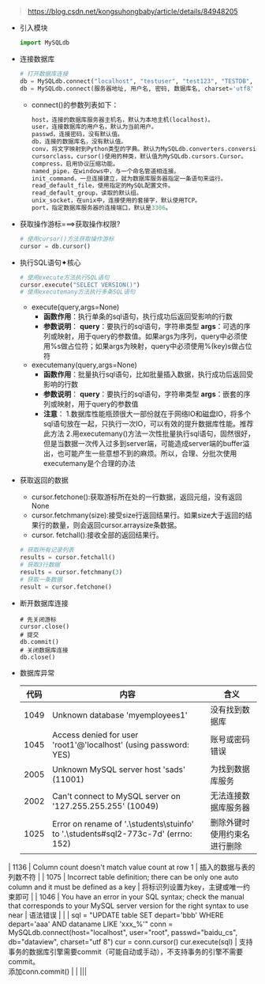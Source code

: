 > https://blog.csdn.net/kongsuhongbaby/article/details/84948205

- 引入模块

  ```python
  import MySQLdb
  ```

- 连接数据库

  ```python
  # 打开数据库连接
  db = MySQLdb.connect("localhost", "testuser", "test123", "TESTDB", charset='utf8' )
  db = MySQLdb.connect(服务器地址, 用户名, 密码, 数据库名, charset='utf8' )
  ```
  - connect()的参数列表如下：
  
    ```python
    host，连接的数据库服务器主机名，默认为本地主机(localhost)。
    user，连接数据库的用户名，默认为当前用户。
    passwd，连接密码，没有默认值。
    db，连接的数据库名，没有默认值。
    conv，将文字映射到Python类型的字典。默认为MySQLdb.converters.conversions
    cursorclass，cursor()使用的种类，默认值为MySQLdb.cursors.Cursor。
    compress，启用协议压缩功能。
    named_pipe，在windows中，与一个命名管道相连接。
    init_command，一旦连接建立，就为数据库服务器指定一条语句来运行。
    read_default_file，使用指定的MySQL配置文件。
    read_default_group，读取的默认组。
    unix_socket，在unix中，连接使用的套接字，默认使用TCP。
    port，指定数据库服务器的连接端口，默认是3306。
    ```

- 获取操作游标===>获取操作权限?

  ```python
  # 使用cursor()方法获取操作游标 
  cursor = db.cursor()
  ```

- 执行SQL语句✦核心

  ```python
  # 使用execute方法执行SQL语句
  cursor.execute("SELECT VERSION()")
  # 使用executemany方法执行多条SQL语句
  ```

  - execute(query,args=None)
    - **函数作用**：执行单条的sql语句，执行成功后返回受影响的行数
    - **参数说明**：
      **query**：要执行的sql语句，字符串类型
      **args**：可选的序列或映射，用于query的参数值。如果args为序列，query中必须使用%s做占位符；如果args为映射，query中必须使用%(key)s做占位符
  - executemany(query,args=None)
    - **函数作用**：批量执行sql语句，比如批量插入数据，执行成功后返回受影响的行数
    - **参数说明**：
      **query**：要执行的sql语句，字符串类型
      **args**：嵌套的序列或映射，用于query的参数值
    - **注意**：
      1.数据库性能瓶颈很大一部份就在于网络IO和磁盘IO，将多个sql语句放在一起，只执行一次IO，可以有效的提升数据库性能。推荐此方法
      2.用executemany()方法一次性批量执行sql语句，固然很好，但是当数据一次传入过多到server端，可能造成server端的buffer溢出，也可能产生一些意想不到的麻烦。所以，合理、分批次使用executemany是个合理的办法

- 获取返回的数据

  - cursor.fetchone():获取游标所在处的一行数据，返回元组，没有返回None
  - cursor.fetchmany(size):接受size行返回结果行。如果size大于返回的结果行的数量，则会返回cursor.arraysize条数据。
  - cursor. fetchall():接收全部的返回结果行。

  ```python
  # 获取所有记录列表
  results = cursor.fetchall()
  # 获取3行数据
  results = cursor.fetchmany(3)
  # 获取一条数据
  result = cursor.fetchone()
  ```

- 断开数据库连接

  ```mysql
  # 先关闭游标
  cursor.close()
  # 提交
  db.commit()
  # 关闭数据库连接
  db.close()
  ```

- 数据库异常

  | 代码 | 内容                                                         | 含义                         |
  | ---- | ------------------------------------------------------------ | ---------------------------- |
  | 1049 | Unknown database 'myemployees1'                              | 没有找到数据库               |
  | 1045 | Access denied for user 'root1'@'localhost' (using password: YES) | 账号或密码错误               |
  | 2005 | Unknown MySQL server host 'sads' (11001)                     | 为找到数据库服务             |
  | 2002 | Can't connect to MySQL server on '127.255.255.255' (10049)   | 无法连接数据库服务器         |
  | 1025 | Error on rename of '.\students\stuinfo' to '.\students\#sql2-773c-7d' (errno: 152) | 删除外键时使用约束名进行删除 |
| 1136     | Column count doesn't match value count at row 1              | 插入的数据与表的列数不符                                     |
| 1075     | Incorrect table definition; there can be only one auto column and it must be defined as a key | 将标识列设置为key，主键或唯一约束即可     |
| 1046     | You have an error in your SQL syntax; check the manual that corresponds to your MySQL server version for the right syntax to use near | 语法错误                                                     |
|          | sql = "UPDATE table SET depart='bbb' WHERE depart='aaa' AND dataname LIKE 'xxx_%'" conn = MySQLdb.connect(host="localhost", user="root", passwd="baidu_cs", db="dataview", charset="utf 8") cur = conn.cursor() cur.execute(sql) | 支持事务的数据库引擎需要commit（可能自动或手动），不支持事务的引擎不需要commit。<br>添加conn.commit() |
|          |||
  
  